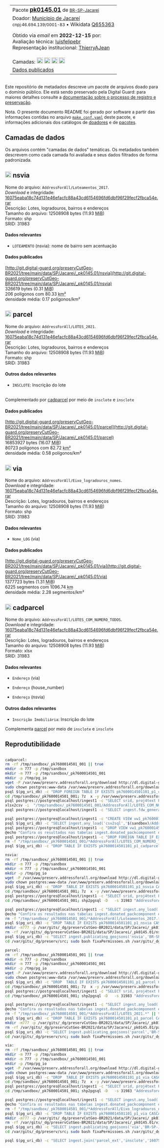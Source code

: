 <aside>
<table align="right" style="padding: 1em">
<tr><td>Pacote <a target="_git" title="link canônico para o git deste pacote" href="http://git.digital-guard.org/preserv-BR/blob/main/data/SP/Jacarei/_pk0145.01"><big><b>pk0145.01</b></big></a> de <small><a target="_osmcodes" title="Jurisdição" href="https://osm.codes/BR-SP-Jacarei">BR-SP-Jacarei</a></small>
</td></tr>
<tr><td>
Doador: <a rel="external" target="_doador" href="https://www.jacarei.sp.gov.br/">Município de Jacareí</a><br/>
<small>cnpj:46.694.139/0001-83</small> • Wikidata <a rel="external" target="_doador" title="link descritor Wikidata do doador" href="https://www.wikidata.org/wiki/Q655363">Q655363</a></small><br/>

Obtido via <i>email</i> em <b>2022-12-15</b> por:<br/>
 Avaliação técnica: <a rel="external" target="_gitPerson" title="usuário Git" href="https://github.com/luisfelipebr">luisfelipebr</a><br/>
 Representação institucional: <a rel="external" target="_gitPerson" title="usuário Git" href="https://github.com/ThierryAJean">ThierryAJean</a><br/>
</td></tr>
<tr><td>Camadas: <a title="via" href="#-via"><img src="https://raw.githubusercontent.com/digital-guard/preserv/main/docs/assets/layerIcon-via.png" alt="via" width="20"/></a> <a title="nsvia" href="#-nsvia"><img src="https://raw.githubusercontent.com/digital-guard/preserv/main/docs/assets/layerIcon-nsvia.png" alt="nsvia" width="20"/></a> <a title="parcel" href="#-parcel"><img src="https://raw.githubusercontent.com/digital-guard/preserv/main/docs/assets/layerIcon-parcel.png" alt="parcel" width="20"/></a> <a title="cadparcel" href="#-cadparcel"><img src="https://raw.githubusercontent.com/digital-guard/preserv/main/docs/assets/layerIcon-cadparcel.png" alt="cadparcel" width="20"/></a> </td></tr>
<tr><td><a href="http://git.digital-guard.org/preservCutGeo-BR2021/tree/main/data/SP/Jacarei/_pk0145.01">Dados publicados</a></td></tr>
</table>
</aside>

<section>

Este repositório de metadados descreve um pacote de arquivos doado para o domínio público. Ele está sendo preservado pela Digital Guard: para maiores detalhes consulte a [documentação sobre o processo de registro e preservação](https://git.digital-guard.org/preserv/tree/main/docs).

Nota. O presente documento README foi gerado por software a partir das informações contidas no arquivo [`make_conf.yaml`](make_conf.yaml) deste pacote, e informações adicionais dos catálogos de [doadores](https://git.digital-guard.org/preserv-BR/blob/main/data/donor.csv) e de [pacotes](https://git.digital-guard.org/preserv-BR/blob/main/data/donatedPack.csv).

# Camadas de dados

Os arquivos contém "camadas de dados" temáticas. Os metadados também descrevem como cada camada foi avaliada e seus dados filtrados de forma padronizada.

## <img src="https://raw.githubusercontent.com/digital-guard/preserv/main/docs/assets/layerIcon-nsvia.png" alt="nsvia" width="20"/> nsvia

Nome do arquivo: `AddressForAll/Loteamentos_2017`.<br/>*Download* e integridade: [16075eaba18c74d131e46efacfc88a43cd6154696fd6dbf96f29fecf2fbca54e.rar](http://dl.digital-guard.org/16075eaba18c74d131e46efacfc88a43cd6154696fd6dbf96f29fecf2fbca54e.rar)<br/>Descrição: Lotes, logradouros, bairros e endereços<br/>Tamanho do arquivo: 12508908 bytes (11.93 <abbr title="mebibyte">MiB</abbr>)<br/>Formato: shp<br/>SRID: 31983

#### Dados relevantes
* `LOTEAMENTO` (nsvia): nome de bairro sem acentuação

#### Dados publicados
[http://git.digital-guard.org/preservCutGeo-BR2021/tree/main/data/SP/Jacarei/_pk0145.01/nsvia](http://git.digital-guard.org/preservCutGeo-BR2021/tree/main/data/SP/Jacarei/_pk0145.01/nsvia)<br/>326619 bytes (0.31 <abbr title="mebibyte">MiB</abbr>)<br/>206 polígonos com 80.33 <abbr title="quilômetros quadrados">km²</abbr><br/>densidade média: 0.17 polígonos/km²
## <img src="https://raw.githubusercontent.com/digital-guard/preserv/main/docs/assets/layerIcon-parcel.png" alt="parcel" width="20"/> parcel

Nome do arquivo: `AddressForAll/LOTES_2021`.<br/>*Download* e integridade: [16075eaba18c74d131e46efacfc88a43cd6154696fd6dbf96f29fecf2fbca54e.rar](http://dl.digital-guard.org/16075eaba18c74d131e46efacfc88a43cd6154696fd6dbf96f29fecf2fbca54e.rar)<br/>Descrição: Lotes, logradouros, bairros e endereços<br/>Tamanho do arquivo: 12508908 bytes (11.93 <abbr title="mebibyte">MiB</abbr>)<br/>Formato: shp<br/>SRID: 31983

#### Outros dados relevantes
* `INSCLOTE`: Inscrição do lote

<br/>Complementado por [cadparcel](#-cadparcel) por meio de `insclote` e `insclote`

#### Dados publicados
[http://git.digital-guard.org/preservCutGeo-BR2021/tree/main/data/SP/Jacarei/_pk0145.01/parcel](http://git.digital-guard.org/preservCutGeo-BR2021/tree/main/data/SP/Jacarei/_pk0145.01/parcel)<br/>16853927 bytes (16.07 <abbr title="mebibyte">MiB</abbr>)<br/>80723 polígonos com 82.72 <abbr title="quilômetros quadrados">km²</abbr><br/>densidade média: 0.58 polígonos/km²
## <img src="https://raw.githubusercontent.com/digital-guard/preserv/main/docs/assets/layerIcon-via.png" alt="via" width="20"/> via

Nome do arquivo: `AddressForAll/Eixo_logradouros_nomes`.<br/>*Download* e integridade: [16075eaba18c74d131e46efacfc88a43cd6154696fd6dbf96f29fecf2fbca54e.rar](http://dl.digital-guard.org/16075eaba18c74d131e46efacfc88a43cd6154696fd6dbf96f29fecf2fbca54e.rar)<br/>Descrição: Lotes, logradouros, bairros e endereços<br/>Tamanho do arquivo: 12508908 bytes (11.93 <abbr title="mebibyte">MiB</abbr>)<br/>Formato: shp<br/>SRID: 31983

#### Dados relevantes
* `Nome_LOG` (via)

#### Dados publicados
[http://git.digital-guard.org/preservCutGeo-BR2021/tree/main/data/SP/Jacarei/_pk0145.01/via](http://git.digital-guard.org/preservCutGeo-BR2021/tree/main/data/SP/Jacarei/_pk0145.01/via)<br/>1377723 bytes (1.31 <abbr title="mebibyte">MiB</abbr>)<br/>6225 segmentos com 1096.74 <abbr title="quilômetros">km</abbr><br/>densidade média: 2.28 segmentos/km²
## <img src="https://raw.githubusercontent.com/digital-guard/preserv/main/docs/assets/layerIcon-cadparcel.png" alt="cadparcel" width="20"/> cadparcel

Nome do arquivo: `AddressForAll/LOTES_COM_NUMERO_TODOS`.<br/>*Download* e integridade: [16075eaba18c74d131e46efacfc88a43cd6154696fd6dbf96f29fecf2fbca54e.rar](http://dl.digital-guard.org/16075eaba18c74d131e46efacfc88a43cd6154696fd6dbf96f29fecf2fbca54e.rar)<br/>Descrição: Lotes, logradouros, bairros e endereços<br/>Tamanho do arquivo: 12508908 bytes (11.93 <abbr title="mebibyte">MiB</abbr>)<br/>Formato: xlsx<br/>SRID: 31983

#### Dados relevantes
* `Endereço` (via)

* `Endereço` (house_number)

* `Endereço` (nsvia)

#### Outros dados relevantes
* `Inscrição Imobiliária`: Inscrição do lote

Complementa [parcel](#-parcel) por meio de `insclote` e `insclote`

</section>
<section>

# Reprodutibilidade

```bash

cadparcel:
rm -rf /tmp/sandbox/_pk7600014501_001 || true
mkdir -m 777 -p /tmp/sandbox
mkdir -m 777 -p /tmp/sandbox/_pk7600014501_001
mkdir -p /tmp/pg_io
wget -P /var/www/preserv.addressforall.org/download http://dl.digital-guard.org/16075eaba18c74d131e46efacfc88a43cd6154696fd6dbf96f29fecf2fbca54e.rar
sudo chown postgres:www-data /var/www/preserv.addressforall.org/download/16075eaba18c74d131e46efacfc88a43cd6154696fd6dbf96f29fecf2fbca54e.rar && sudo chmod 664 /var/www/preserv.addressforall.org/download/16075eaba18c74d131e46efacfc88a43cd6154696fd6dbf96f29fecf2fbca54e.rar
psql $(pg_uri_db) -c "DROP FOREIGN TABLE IF EXISTS pk7600014501101_p1_cadparcel CASCADE"
cd /tmp/sandbox/_pk7600014501_001; 7z  x -y /var/www/preserv.addressforall.org/download/16075eaba18c74d131e46efacfc88a43cd6154696fd6dbf96f29fecf2fbca54e.rar "*AddressForAll/LOTES_COM_NUMERO_TODOS*" ; chmod -R a+rwx . > /dev/null
psql postgres://postgres@localhost/ingest1 -c "SELECT srid, proj4text FROM spatial_ref_sys where srid=31983"
xlsx2csv -i  "/tmp/sandbox/_pk7600014501_001/AddressForAll/LOTES_COM_NUMERO_TODOS.xlsx" "/tmp/sandbox/_pk7600014501_001/AddressForAll/LOTES_COM_NUMERO_TODOS.csv"
psql postgres://postgres@localhost/ingest1 -c "SELECT ingest.fdw_generate_direct_csv( '/tmp/sandbox/_pk7600014501_001/AddressForAll/LOTES_COM_NUMERO_TODOS.csv', 'pk7600014501101_p1_cadparcel' )"

psql postgres://postgres@localhost/ingest1 -c "CREATE VIEW vw1_pk7600014501101_p1_cadparcel AS SELECT row_number() OVER () AS gid, trim(replace(\"Inscrição Imobiliária\",'.','')) AS insclote, trim(split_part(\"Endereço\", ',', 1)) AS via, trim(split_part(split_part(\"Endereço\", ',', 2),'-',1)) AS house_number, trim(split_part(regexp_replace (split_part(\"Endereço\", ',', 2),'\-', ';'),';',2)) AS nsvia FROM $(tabname)"
psql $(pg_uri_db) -c "SELECT ingest.any_load('csv2sql','$(sandbox)/AddressForAll/LOTES_COM_NUMERO_TODOS.xlsx','cadparcel_cmpl','vw1_pk7600014501101_p1_cadparcel','7600014501101','16075eaba18c74d131e46efacfc88a43cd6154696fd6dbf96f29fecf2fbca54e.rar',array[]::text[],5,1)"
psql postgres://postgres@localhost/ingest1 -c "DROP VIEW vw1_pk7600014501101_p1_cadparcel"
@echo "Confira os resultados nas tabelas ingest.donated_packcomponent e ingest.cadastral_asis".
psql postgres://postgres@localhost/ingest1 -c "DROP FOREIGN TABLE IF EXISTS pk7600014501101_p1_cadparcel"
rm -f "/tmp/sandbox/_pk7600014501_001/*AddressForAll/LOTES_COM_NUMERO_TODOS.*" || true
psql $(pg_uri_db) -c "DROP TABLE IF EXISTS pk7600014501101_p1_cadparcel CASCADE"

nsvia:
rm -rf /tmp/sandbox/_pk7600014501_001 || true
mkdir -m 777 -p /tmp/sandbox
mkdir -m 777 -p /tmp/sandbox/_pk7600014501_001
mkdir -p /tmp/pg_io
wget -P /var/www/preserv.addressforall.org/download http://dl.digital-guard.org/16075eaba18c74d131e46efacfc88a43cd6154696fd6dbf96f29fecf2fbca54e.rar
sudo chown postgres:www-data /var/www/preserv.addressforall.org/download/16075eaba18c74d131e46efacfc88a43cd6154696fd6dbf96f29fecf2fbca54e.rar && sudo chmod 664 /var/www/preserv.addressforall.org/download/16075eaba18c74d131e46efacfc88a43cd6154696fd6dbf96f29fecf2fbca54e.rar
psql $(pg_uri_db) -c "DROP  TABLE IF EXISTS pk7600014501101_p1_nsvia CASCADE"
cd /tmp/sandbox/_pk7600014501_001; 7z  x -y /var/www/preserv.addressforall.org/download/16075eaba18c74d131e46efacfc88a43cd6154696fd6dbf96f29fecf2fbca54e.rar "*AddressForAll/Loteamentos_2017*" ; chmod -R a+rwx . > /dev/null
psql postgres://postgres@localhost/ingest1 -c "SELECT srid, proj4text FROM spatial_ref_sys where srid=31983"
cd /tmp/sandbox/_pk7600014501_001; shp2pgsql -D   -s 31983 "AddressForAll/Loteamentos_2017.shp" pk7600014501101_p1_nsvia | psql -q postgres://postgres@localhost/ingest1 2> /dev/null

psql postgres://postgres@localhost/ingest1 -c "SELECT ingest.any_load('shp2sql','/tmp/sandbox/_pk7600014501_001/AddressForAll/Loteamentos_2017.shp','nsvia_full','pk7600014501101_p1_nsvia','7600014501101','16075eaba18c74d131e46efacfc88a43cd6154696fd6dbf96f29fecf2fbca54e.rar',array['gid', 'LOTEAMENTO as nsvia', 'geom'],5,1)"
@echo "Confira os resultados nas tabelas ingest.donated_packcomponent e ingest.feature_asis".
rm -f "/tmp/sandbox/_pk7600014501_001/*AddressForAll/Loteamentos_2017.*" || true
psql $(pg_uri_db) -c "DROP TABLE IF EXISTS pk7600014501101_p1_nsvia CASCADE"
mkdir -m777 -p /var/gits/_dg/preservCutGeo-BR2021/data/SP/Jacarei/_pk0145.01/nsvia
rm -rf /var/gits/_dg/preservCutGeo-BR2021/data/SP/Jacarei/_pk0145.01/nsvia/*.geojson
psql $(pg_uri_db) -c "SELECT ingest.publicating_geojsons('nsvia','BR-SP-Jacarei','/var/gits/_dg/preservCutGeo-BR2021/data/SP/Jacarei/_pk0145.01/nsvia','1',9,3);"
cd /var/gits/_dg/preserv/src; sudo bash fixaPermissoes.sh /var/gits/_dg/preservCutGeo-BR2021/data/SP/Jacarei/_pk0145.01/nsvia

parcel:
rm -rf /tmp/sandbox/_pk7600014501_001 || true
mkdir -m 777 -p /tmp/sandbox
mkdir -m 777 -p /tmp/sandbox/_pk7600014501_001
mkdir -p /tmp/pg_io
wget -P /var/www/preserv.addressforall.org/download http://dl.digital-guard.org/16075eaba18c74d131e46efacfc88a43cd6154696fd6dbf96f29fecf2fbca54e.rar
sudo chown postgres:www-data /var/www/preserv.addressforall.org/download/16075eaba18c74d131e46efacfc88a43cd6154696fd6dbf96f29fecf2fbca54e.rar && sudo chmod 664 /var/www/preserv.addressforall.org/download/16075eaba18c74d131e46efacfc88a43cd6154696fd6dbf96f29fecf2fbca54e.rar
psql $(pg_uri_db) -c "DROP  TABLE IF EXISTS pk7600014501101_p1_parcel CASCADE"
cd /tmp/sandbox/_pk7600014501_001; 7z  x -y /var/www/preserv.addressforall.org/download/16075eaba18c74d131e46efacfc88a43cd6154696fd6dbf96f29fecf2fbca54e.rar "*AddressForAll/LOTES_2021*" ; chmod -R a+rwx . > /dev/null
psql postgres://postgres@localhost/ingest1 -c "SELECT srid, proj4text FROM spatial_ref_sys where srid=31983"
cd /tmp/sandbox/_pk7600014501_001; shp2pgsql -D   -s 31983 "AddressForAll/LOTES_2021.shp" pk7600014501101_p1_parcel | psql -q postgres://postgres@localhost/ingest1 2> /dev/null

psql postgres://postgres@localhost/ingest1 -c "SELECT ingest.any_load('shp2sql','/tmp/sandbox/_pk7600014501_001/AddressForAll/LOTES_2021.shp','parcel_ext','pk7600014501101_p1_parcel','7600014501101','16075eaba18c74d131e46efacfc88a43cd6154696fd6dbf96f29fecf2fbca54e.rar',array['gid', 'INSCLOTE', 'geom'],5,1)"
@echo "Confira os resultados nas tabelas ingest.donated_packcomponent e ingest.feature_asis".
rm -f "/tmp/sandbox/_pk7600014501_001/*AddressForAll/LOTES_2021.*" || true
psql $(pg_uri_db) -c "DROP TABLE IF EXISTS pk7600014501101_p1_parcel CASCADE"
mkdir -m777 -p /var/gits/_dg/preservCutGeo-BR2021/data/SP/Jacarei/_pk0145.01/parcel
rm -rf /var/gits/_dg/preservCutGeo-BR2021/data/SP/Jacarei/_pk0145.01/parcel/*.geojson
psql $(pg_uri_db) -c "SELECT ingest.publicating_geojsons('parcel','BR-SP-Jacarei','/var/gits/_dg/preservCutGeo-BR2021/data/SP/Jacarei/_pk0145.01/parcel','1',9,3);"
cd /var/gits/_dg/preserv/src; sudo bash fixaPermissoes.sh /var/gits/_dg/preservCutGeo-BR2021/data/SP/Jacarei/_pk0145.01/parcel

via:
rm -rf /tmp/sandbox/_pk7600014501_001 || true
mkdir -m 777 -p /tmp/sandbox
mkdir -m 777 -p /tmp/sandbox/_pk7600014501_001
mkdir -p /tmp/pg_io
wget -P /var/www/preserv.addressforall.org/download http://dl.digital-guard.org/16075eaba18c74d131e46efacfc88a43cd6154696fd6dbf96f29fecf2fbca54e.rar
sudo chown postgres:www-data /var/www/preserv.addressforall.org/download/16075eaba18c74d131e46efacfc88a43cd6154696fd6dbf96f29fecf2fbca54e.rar && sudo chmod 664 /var/www/preserv.addressforall.org/download/16075eaba18c74d131e46efacfc88a43cd6154696fd6dbf96f29fecf2fbca54e.rar
psql $(pg_uri_db) -c "DROP  TABLE IF EXISTS pk7600014501101_p1_via CASCADE"
cd /tmp/sandbox/_pk7600014501_001; 7z  x -y /var/www/preserv.addressforall.org/download/16075eaba18c74d131e46efacfc88a43cd6154696fd6dbf96f29fecf2fbca54e.rar "*AddressForAll/Eixo_logradouros_nomes*" ; chmod -R a+rwx . > /dev/null
psql postgres://postgres@localhost/ingest1 -c "SELECT srid, proj4text FROM spatial_ref_sys where srid=31983"
cd /tmp/sandbox/_pk7600014501_001; shp2pgsql -D   -s 31983 "AddressForAll/Eixo_logradouros_nomes.shp" pk7600014501101_p1_via | psql -q postgres://postgres@localhost/ingest1 2> /dev/null

psql postgres://postgres@localhost/ingest1 -c "SELECT ingest.any_load('shp2sql','/tmp/sandbox/_pk7600014501_001/AddressForAll/Eixo_logradouros_nomes.shp','via_full','pk7600014501101_p1_via','7600014501101','16075eaba18c74d131e46efacfc88a43cd6154696fd6dbf96f29fecf2fbca54e.rar',array['gid', 'Nome_LOG as via', 'geom'],5,1)"
@echo "Confira os resultados nas tabelas ingest.donated_packcomponent e ingest.feature_asis".
rm -f "/tmp/sandbox/_pk7600014501_001/*AddressForAll/Eixo_logradouros_nomes.*" || true
psql $(pg_uri_db) -c "DROP TABLE IF EXISTS pk7600014501101_p1_via CASCADE"
mkdir -m777 -p /var/gits/_dg/preservCutGeo-BR2021/data/SP/Jacarei/_pk0145.01/via
rm -rf /var/gits/_dg/preservCutGeo-BR2021/data/SP/Jacarei/_pk0145.01/via/*.geojson
psql $(pg_uri_db) -c "SELECT ingest.publicating_geojsons('via','BR-SP-Jacarei','/var/gits/_dg/preservCutGeo-BR2021/data/SP/Jacarei/_pk0145.01/via','1',9,3);"
cd /var/gits/_dg/preserv/src; sudo bash fixaPermissoes.sh /var/gits/_dg/preservCutGeo-BR2021/data/SP/Jacarei/_pk0145.01/via

psql $(pg_uri_db) -c "SELECT ingest.join('parcel_ext','insclote','16075eaba18c74d131e46efacfc88a43cd6154696fd6dbf96f29fecf2fbca54e.rar','cadparcel_cmpl','insclote','16075eaba18c74d131e46efacfc88a43cd6154696fd6dbf96f29fecf2fbca54e.rar')"

```
</section>

